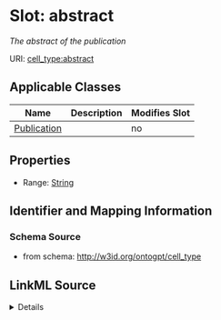 

# Slot: abstract


_The abstract of the publication_



URI: [cell_type:abstract](http://w3id.org/ontogpt/cell_type/abstract)



<!-- no inheritance hierarchy -->





## Applicable Classes

| Name | Description | Modifies Slot |
| --- | --- | --- |
| [Publication](Publication.md) |  |  no  |







## Properties

* Range: [String](String.md)





## Identifier and Mapping Information







### Schema Source


* from schema: http://w3id.org/ontogpt/cell_type




## LinkML Source

<details>
```yaml
name: abstract
description: The abstract of the publication
from_schema: http://w3id.org/ontogpt/cell_type
rank: 1000
alias: abstract
owner: Publication
domain_of:
- Publication
range: string

```
</details>